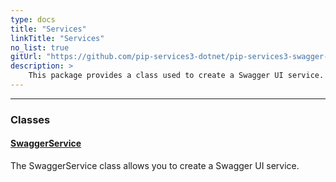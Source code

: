 ```yaml
---
type: docs
title: "Services"
linkTitle: "Services"
no_list: true
gitUrl: "https://github.com/pip-services3-dotnet/pip-services3-swagger-dotnet"
description: >
    This package provides a class used to create a Swagger UI service.
---
```

---

<div class="module-body"> 


### Classes

#### [SwaggerService](swagger_service)
The SwaggerService class allows you to create a Swagger UI service.


</div>
